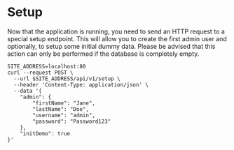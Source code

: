 # Setup

Now that the application is running, you need to send an HTTP request to a special setup endpoint. This will allow you to create the first admin user and optionally, to setup some initial dummy data. Please be advised that this action can only be performed if the database is completely empty.

```shell
SITE_ADDRESS=localhost:80
curl --request POST \
  --url $SITE_ADDRESS/api/v1/setup \
  --header 'Content-Type: application/json' \
  --data '{
    "admin": {
        "firstName": "Jane",
        "lastName": "Doe",
        "username": "admin",
        "password": "Password123"
    },
    "initDemo": true
}'
```
